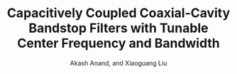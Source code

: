 ---
type: conference
title: Capacitively Coupled Coaxial-Cavity Bandstop Filters with Tunable Center Frequency and Bandwidth
author: Akash Anand, and Xiaoguang Liu
journal:
volume:
number:
year: 2015
month: May.
doi:
pages:
publisher:
booktitle: IEEE MTT-S International Microwave Symposium (IMS)
note: Accepted
sort_key: 201505
---